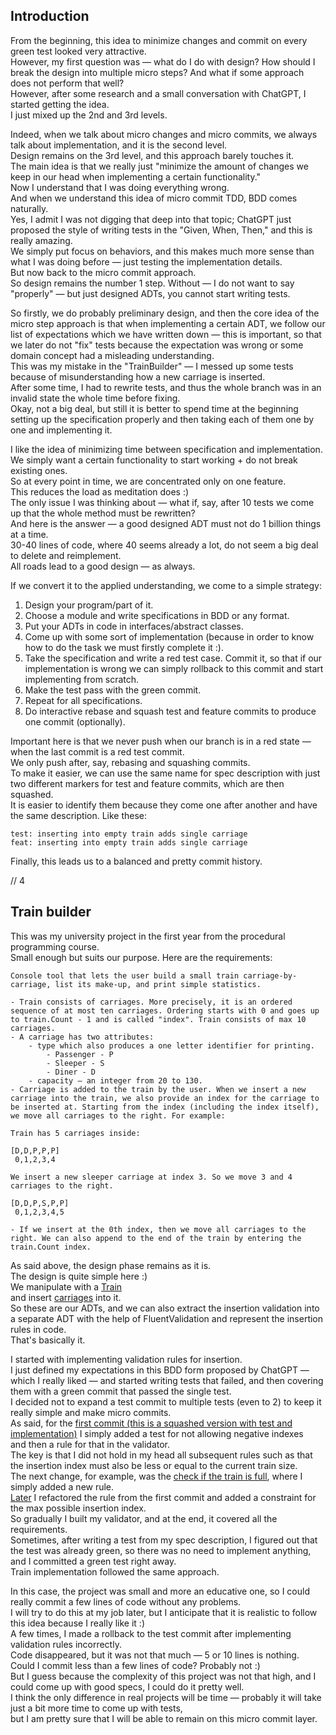 ﻿## Introduction

From the beginning, this idea to minimize changes and commit on every green test looked very attractive.  
However, my first question was — what do I do with design? How should I break the design into multiple micro steps? And what if some approach does not perform that well?  
However, after some research and a small conversation with ChatGPT, I started getting the idea.  
I just mixed up the 2nd and 3rd levels.

Indeed, when we talk about micro changes and micro commits, we always talk about implementation, and it is the second level.  
Design remains on the 3rd level, and this approach barely touches it.  
The main idea is that we really just "minimize the amount of changes we keep in our head when implementing a certain functionality."  
Now I understand that I was doing everything wrong.  
And when we understand this idea of micro commit TDD, BDD comes naturally.  
Yes, I admit I was not digging that deep into that topic; ChatGPT just proposed the style of writing tests in the "Given, When, Then," and this is really amazing.  
We simply put focus on behaviors, and this makes much more sense than what I was doing before — just testing the implementation details.  
But now back to the micro commit approach.  
So design remains the number 1 step. Without — I do not want to say "properly" — but just designed ADTs, you cannot start writing tests.

So firstly, we do probably preliminary design, and then the core idea of the micro step approach is that when implementing a certain ADT, we follow our list of expectations which we have written down — this is important, so that we later do not "fix" tests because the expectation was wrong or some domain concept had a misleading understanding.  
This was my mistake in the "TrainBuilder" — I messed up some tests because of misunderstanding how a new carriage is inserted.  
After some time, I had to rewrite tests, and thus the whole branch was in an invalid state the whole time before fixing.  
Okay, not a big deal, but still it is better to spend time at the beginning setting up the specification properly and then taking each of them one by one and implementing it.

I like the idea of minimizing time between specification and implementation.  
We simply want a certain functionality to start working + do not break existing ones.  
So at every point in time, we are concentrated only on one feature.  
This reduces the load as meditation does :)  
The only issue I was thinking about — what if, say, after 10 tests we come up that the whole method must be rewritten?  
And here is the answer — a good designed ADT must not do 1 billion things at a time.  
30-40 lines of code, where 40 seems already a lot, do not seem a big deal to delete and reimplement.  
All roads lead to a good design — as always.

If we convert it to the applied understanding, we come to a simple strategy:

1. Design your program/part of it.
2. Choose a module and write specifications in BDD or any format.
3. Put your ADTs in code in interfaces/abstract classes.
4. Come up with some sort of implementation (because in order to know how to do the task we must firstly complete it :).
5. Take the specification and write a red test case. Commit it, so that if our implementation is wrong we can simply rollback to this commit and start implementing from scratch.
6. Make the test pass with the green commit.
7. Repeat for all specifications.
8. Do interactive rebase and squash test and feature commits to produce one commit (optionally).

Important here is that we never push when our branch is in a red state — when the last commit is a red test commit.  
We only push after, say, rebasing and squashing commits.  
To make it easier, we can use the same name for spec description with just two different markers for test and feature commits, which are then squashed.  
It is easier to identify them because they come one after another and have the same description. Like these:

```
test: inserting into empty train adds single carriage
feat: inserting into empty train adds single carriage
```

Finally, this leads us to a balanced and pretty commit history.

// 4

## Train builder

This was my university project in the first year from the procedural programming course.  
Small enough but suits our purpose. Here are the requirements:

```
Console tool that lets the user build a small train carriage-by-carriage, list its make-up, and print simple statistics.

- Train consists of carriages. More precisely, it is an ordered sequence of at most ten carriages. Ordering starts with 0 and goes up to train.Count - 1 and is called "index". Train consists of max 10 carriages.
- A carriage has two attributes:
    - type which also produces a one letter identifier for printing.
        - Passenger - P
        - Sleeper - S
        - Diner - D
    - capacity – an integer from 20 to 130.
- Carriage is added to the train by the user. When we insert a new carriage into the train, we also provide an index for the carriage to be inserted at. Starting from the index (including the index itself), we move all carriages to the right. For example:

Train has 5 carriages inside:

[D,D,P,P,P]
 0,1,2,3,4

We insert a new sleeper carriage at index 3. So we move 3 and 4 carriages to the right.

[D,D,P,S,P,P]
 0,1,2,3,4,5

- If we insert at the 0th index, then we move all carriages to the right. We can also append to the end of the train by entering the train.Count index.
```

As said above, the design phase remains as it is.  
The design is quite simple here :)  
We manipulate with a [Train](https://github.com/vernon-gant/hard-work/blob/master/06_how_to_write_tests/TrainBuilder/src/ITrain.cs)  
and insert [carriages](https://github.com/vernon-gant/hard-work/blob/master/06_how_to_write_tests/TrainBuilder/src/ICarriage.cs) into it.  
So these are our ADTs, and we can also extract the insertion validation into a separate ADT with the help of FluentValidation and represent the insertion rules in code.  
That's basically it.

I started with implementing validation rules for insertion.  
I just defined my expectations in this BDD form proposed by ChatGPT — which I really liked — and started writing tests that failed, and then covering them with a green commit that passed the single test.  
I decided not to expand a test commit to multiple tests (even to 2) to keep it really simple and make micro commits.  
As said, for the [first commit (this is a squashed version with test and implementation)](https://github.com/vernon-gant/hard-work/commit/8d4158a70f8f5189043de51f2753e2a01db3505a) I simply added a test for not allowing negative indexes  
and then a rule for that in the validator.  
The key is that I did not hold in my head all subsequent rules such as that the insertion index must also be less or equal to the current train size.  
The next change, for example, was the [check if the train is full](https://github.com/vernon-gant/hard-work/commit/28ea2dcaf1dfbc05f41a43dd70fd392a31551866), where I simply added a new rule.  
[Later](https://github.com/vernon-gant/hard-work/commit/f42cd1833e241faddacc7d9e64093abe1da72e4a) I refactored the rule from the first commit and added a constraint for the max possible insertion index.  
So gradually I built my validator, and at the end, it covered all the requirements.  
Sometimes, after writing a test from my spec description, I figured out that the test was already green, so there was no need to implement anything, and I committed a green test right away.  
Train implementation followed the same approach.

In this case, the project was small and more an educative one, so I could really commit a few lines of code without any problems.  
I will try to do this at my job later, but I anticipate that it is realistic to follow this idea because I really like it :)  
A few times, I made a rollback to the test commit after implementing validation rules incorrectly.  
Code disappeared, but it was not that much — 5 or 10 lines is nothing.  
Could I commit less than a few lines of code? Probably not :)  
But I guess because the complexity of this project was not that high, and I could come up with good specs, I could do it pretty well.  
I think the only difference in real projects will be time — probably it will take just a bit more time to come up with tests,  
but I am pretty sure that I will be able to remain on this micro commit layer.

